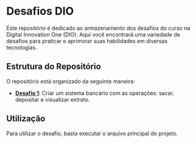 # Desafios DIO

Este repositório é dedicado ao armazenamento dos desafios do curso na Digital Innovation One (DIO). Aqui você encontrará uma variedade de desafios para praticar e aprimorar suas habilidades em diversas tecnologias.

## Estrutura do Repositório

O repositório está organizado da seguinte maneira:

- **[Desafio 1](https://web.dio.me/lab/desafio-de-projeto-criando-um-sistema-bancario/learning/e71686b9-439b-44c1-83c1-f45da47dc634)**: Criar um sistema bancário com as operações: sacar, depositar e visualizar extrato.


## Utilização

Para utilizar o desafio, basta executar o arquivo principal do projeto.
